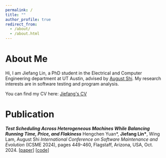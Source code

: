 ```yaml
---
permalink: /
title: ""
author_profile: true
redirect_from: 
  - /about/
  - /about.html
---
```


About Me
======
Hi, I am Jiefang Lin, a PhD student in the Electrical and Computer Engineering department at UT Austin, advised by [August Shi](https://sites.utexas.edu/august/). My research interests are in software testing and program analysis.

You can find my CV here: [Jiefang's CV](https://Ljfanny.github.io/files/CV.pdf)

Publication
======

***Test Scheduling Across Heterogeneous Machines While Balancing Running Time, Price, and Flakiness***
Hengchen Yuan*, **Jiefang Lin\***, Wing Lam, August Shi
*International Conference on Software Maintenance and Evolution*
(ICSME 2024), pages 449-460, Flagstaff, Arizona, USA, Oct. 2024. [[paper](https://Ljfanny.github.io/files/ICSME2024-gasearch.pdf)] [[code](https://sites.google.com/view/gasearchartifact)]
